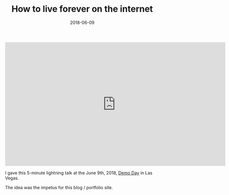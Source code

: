 ﻿---
title: "How to live forever on the internet"
date: "2018-06-09"
featuredImage: "./girl-in-field-how-to-live-forever-on-the-internet-mike-zetlow.jpg"
topic: "user experience"
type: "video"
rating: "400"
draft: false
---

<iframe width="720" height="405" src="https://www.youtube.com/embed/eTWl4nY-XJM?rel=0" frameborder="0" allow="autoplay; encrypted-media" allowfullscreen></iframe>

I gave this 5-minute lightning talk at the June 9th, 2018, [Demo Day](http://demoday.vegas/) in Las Vegas.

The idea was the impetus for this blog / portfolio site.